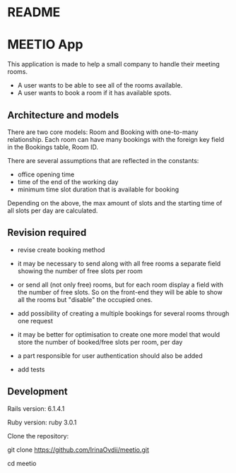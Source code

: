 # README

# MEETIO App

This application is made to help a small company to handle their meeting rooms.

* A user wants to be able to see all of the rooms available.
* A user wants to book a room if it has available spots.


## Architecture and models

There are two core models: Room and Booking with one-to-many relationship.
Each room can have many bookings with the foreign key field in the Bookings table, Room ID.

There are several assumptions that are reflected in the constants:
- office opening time
- time of the end of the working day
- minimum time slot duration that is available for booking

Depending on the above, the max amount of slots and the starting time of all slots per day are calculated.

## Revision required

- revise create booking method

- it may be necessary to send along with all free rooms a separate field showing the number of free slots per room

- or send all (not only free) rooms, but for each room display a field with the number of free slots. So on the front-end they will be able to show all the rooms but "disable" the occupied ones.

- add possibility of creating a multiple bookings for several rooms through one request

- it may be better for optimisation to create one more model that would store the number of booked/free slots per room, per day

- a part responsible for user authentication should also be added

- add tests


## Development

Rails version: 6.1.4.1

Ruby version: ruby 3.0.1


Clone the repository:

git clone https://github.com/IrinaOvdii/meetio.git

cd meetio
